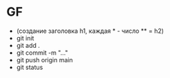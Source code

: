 # GF
* (создание заголовка h1, каждая * - число ** = h2)
* git init
* git add .
* git commit -m "..."
* git push origin main
* git status
